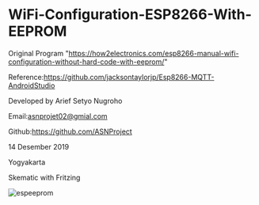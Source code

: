 # WiFi-Configuration-ESP8266-With-EEPROM

                                                                                                                       
 Original Program "https://how2electronics.com/esp8266-manual-wifi-configuration-without-hard-code-with-eeprom/"
 
 Reference:https://github.com/jacksontaylorjp/Esp8266-MQTT-AndroidStudio
 
 Developed by Arief Setyo Nugroho
 
 Email:asnprojet02@gmial.com
 
 Github:https://github.com/ASNProject 
 
 14 Desember 2019
 
 Yogyakarta

Skematic with Fritzing

![espeeprom](https://user-images.githubusercontent.com/49858542/70826194-e21fba80-1e18-11ea-82d3-4739a2745cab.jpg)
